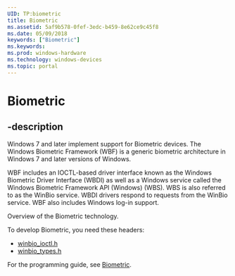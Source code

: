 ```yaml
---
UID: TP:biometric
title: Biometric
ms.assetid: 5af9b578-0fef-3edc-b459-8e62ce9c45f8
ms.date: 05/09/2018
keywords: ["Biometric"]
ms.keywords:
ms.prod: windows-hardware
ms.technology: windows-devices
ms.topic: portal
---
```


# Biometric

## -description

Windows 7 and later implement support for Biometric devices. The Windows Biometric Framework (WBF) is a generic biometric architecture in Windows 7 and later versions of Windows.

WBF includes an IOCTL-based driver interface known as the Windows Biometric Driver Interface (WBDI) as well as a Windows service called the Windows Biometric Framework API (Windows) (WBS). WBS is also referred to as the WinBio service. WBDI drivers respond to requests from the WinBio service. WBF also includes Windows log-in support.

Overview of the Biometric technology.

To develop Biometric, you need these headers:

 * [winbio_ioctl.h](../winbio_ioctl/index.md)
 * [winbio_types.h](../winbio_types/index.md)

For the programming guide, see [Biometric](/windows-hardware/drivers/biometric).
